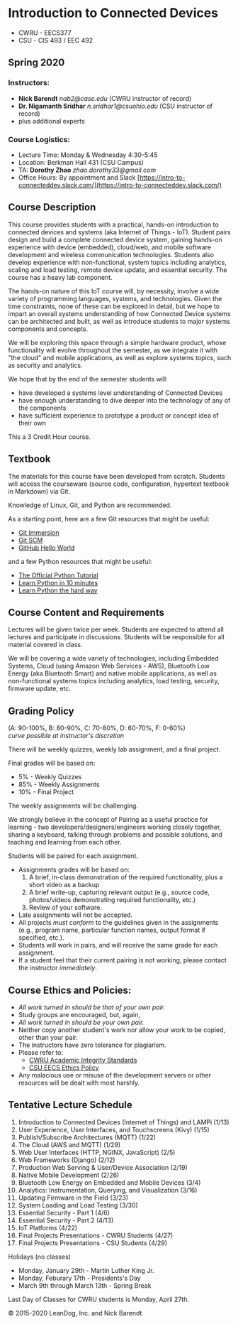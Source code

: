 # Introduction to Connected Devices
 * CWRU - EECS377
 * CSU - CIS 493 / EEC 492

## Spring 2020

### Instructors:

 * **Nick Barendt** _nab2@case.edu_ (CWRU instructor of record)
 * **Dr. Nigamanth Sridhar** _n.sridhar1@csuohio.edu_ (CSU instructor of record)
 * plus additional experts   

### Course Logistics: 
 * Lecture Time:  Monday & Wednesday 4:30-5:45
 * Location: Berkman Hall 431 (CSU Campus)
 * TA: **Dorothy Zhao** _zhao.dorothy33@gmail.com_
 * Office Hours:  By appointment and Slack [https://intro-to-connecteddev.slack.com/](https://intro-to-connecteddev.slack.com/)  

## Course Description

This course provides students with a practical, hands-on introduction to connected devices and systems (aka Internet of Things - IoT).  Student pairs design and build a complete connected device system, gaining hands-on experience with device (embedded), cloud/web, and mobile software development and wireless communication technologies.  Students also develop experience with non-functional, system topics including analytics, scaling and load testing, remote device update, and essential security.  The course has a heavy lab component.

The hands-on nature of this IoT course will, by necessity, involve a wide variety of programming languages, systems, and technologies.  Given the time constraints, none of these can be explored in detail, but we hope to impart an overall systems understanding of how Connected Device systems can be architected and built, as well as introduce students to major systems components and concepts.

We will be exploring this space through a simple hardware product, whose functionality will evolve throughout the semester, as we integrate it with "the cloud" and mobile applications, as well as explore systems topics, such as security and analytics.

We hope that by the end of the semester students will:

* have developed a systems level understanding of Connected Devices
* have enough understanding to dive deeper into the technology of any of the components
* have sufficient experience to prototype a product or concept idea of their own

This a 3 Credit Hour course.

## Textbook

The materials for this course have been developed from scratch.  Students will access the courseware (source code, configuration, hypertext textbook in Markdown) via Git.

Knowledge of Linux, Git, and Python are recommended.

As a starting point, here are a few Git resources that might be useful:

* [Git Immersion](http://gitimmersion.com)
* [Git SCM](https://git-scm.com/)
* [GitHub Hello World](https://guides.github.com/activities/hello-world/)

and a few Python resources that might be useful:

* [The Official Python Tutorial](http://docs.python.org/tutorial/)
* [Learn Python in 10 minutes](http://www.korokithakis.net/tutorials/python/)
* [Learn Python the hard way](http://learnpythonthehardway.org/)

## Course Content and Requirements

Lectures will be given twice per week.  Students are expected to attend all lectures and participate in discussions.  Students will be responsible for all material covered in class.  

We will be covering a wide variety of technologies, including Embedded Systems, Cloud (using Amazon Web Services - AWS), Bluetooth Low Energy (aka Bluetooth Smart) and native mobile applications, as well as non-functional systems topics including analytics, load testing, security, firmware update, etc.

## Grading Policy

(A: 90-100%, B: 80-90%, C: 70-80%, D: 60-70%, F: 0-60%)  
_curve possible at instructor's discretion_

There will be weekly quizzes, weekly lab assignment, and a final project.  

Final grades will be based on:

* 5% - Weekly Quizzes
* 85% - Weekly Assignments
* 10% - Final Project

The weekly assignments will be challenging.

We strongly believe in the concept of Pairing as a useful practice for learning - two developers/designers/engineers working closely together, sharing a keyboard, talking through problems and possible solutions, and teaching and learning from each other.

Students will be paired for each assignment.

* Assignments grades will be based on: 
    1.  A brief, in-class demonstration of the required functionality, plus a short video as a backup
    2.  A brief write-up, capturing relevant output (e.g., source code, photos/videos demonstrating required functionality, etc.)
    3.  Review of your software.
* Late assignments will not be accepted.
* All projects *must conform* to the guidelines given in the assignments (e.g., program name, particular function names, output format if specified, etc.).
* Students will work in pairs, and will receive the same grade for each assignment.
* If a student feel that their current pairing is not working, please contact the instructor _immediately_.

## Course Ethics and Policies:

* _All work turned in should be that of your own pair._
* Study groups are encouraged, but, again,
* _All work turned in should be your own pair._ 
* Neither copy another student's work nor allow your work to be copied, other than your pair.
* The instructors have zero tolerance for plagiarism.
* Please refer to:
    * [CWRU Academic Integrity Standards](https://case.edu/ugstudies/academic-policies/academic-integrity)
    * [CSU EECS Ethics Policy](https://www.csuohio.edu/engineering/sites/csuohio.edu.engineering/files/Ethics%20Policy.pdf)
* Any malacious use or misuse of the development servers or other resources will be dealt with most harshly.


## Tentative Lecture Schedule

1. Introduction to Connected Devices (Internet of Things) and LAMPi (1/13)
1. User Experience, User Interfaces, and Touchscreens (Kivy) (1/15)
1. Publish/Subscribe Architectures (MQTT) (1/22)
1. The Cloud (AWS and MQTT) (1/29)
1. Web User Interfaces (HTTP, NGINX, JavaScript) (2/5)
1. Web Frameworks (Django) (2/12)
1. Production Web Serving & User/Device Association (2/19)
1. Native Mobile Development (2/26)
1. Bluetooth Low Energy on Embedded and Mobile Devices (3/4)
1. Analytics: Instrumentation, Querying, and Visualization (3/16)
1. Updating Firmware in the Field (3/23)
1. System Loading and Load Testing (3/30)
1. Essential Security - Part 1 (4/6)
1. Essential Security - Part 2 (4/13)
1. IoT Platforms (4/22)
1. Final Projects Presentations - CWRU Students (4/27)
1. Final Projects Presentations - CSU Students (4/29)


Holidays (no classes)

* Monday, January 29th - Martin Luther King Jr.
* Monday, Feburary 17th - Presidents's Day
* March 9th through March 13th - Spring Break

Last Day of Classes for CWRU students is Monday, April 27th.

&copy; 2015-2020 LeanDog, Inc. and Nick Barendt
